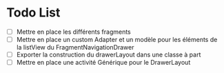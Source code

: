 # Todo List

- [ ] Mettre en place les différents fragments 
- [ ] Mettre en place un custom Adapter et un modèle pour les éléments de la listView du FragmentNavigationDrawer
- [ ] Exporter la construction du drawerLayout dans une classe à part 
- [ ] Mettre en place une activité Générique pour le DrawerLayout
